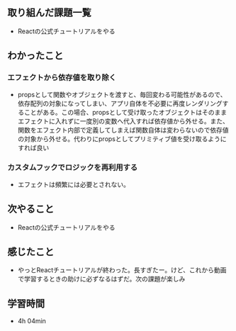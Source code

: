 ## 取り組んだ課題一覧
- Reactの公式チュートリアルをやる
## わかったこと
### エフェクトから依存値を取り除く
- propsとして関数やオブジェクトを渡すと、毎回変わる可能性があるので、依存配列の対象になってしまい、アプリ自体を不必要に再度レンダリングすることがある。この場合、propsとして受け取ったオブジェクトはそのままエフェクトに入れずに一度別の変数へ代入すれば依存値から外せる。また、関数をエフェクト内部で定義してしまえば関数自体は変わらないので依存値の対象から外せる。代わりにpropsとしてプリミティブ値を受け取るようにすれば良い
### カスタムフックでロジックを再利用する
- エフェクトは頻繁には必要とされない。
## 次やること
- Reactの公式チュートリアルをやる
## 感じたこと
- やっとReactチュートリアルが終わった。長すぎたー。けど、これから動画で学習するときの助けに必ずなるはずだ。次の課題が楽しみ
## 学習時間
- 4h 04min